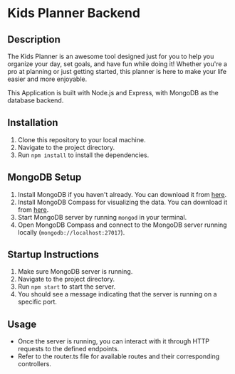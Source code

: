 # Kids Planner Backend

## Description
The Kids Planner is an awesome tool designed just for you to help you organize your day, set goals, and have fun while doing it! Whether you're a pro at planning or just getting started, this planner is here to make your life easier and more enjoyable.

This Application is built with Node.js and Express, with MongoDB as the database backend.

## Installation
1. Clone this repository to your local machine.
2. Navigate to the project directory.
3. Run `npm install` to install the dependencies.

## MongoDB Setup
1. Install MongoDB if you haven't already. You can download it from [here](https://www.mongodb.com/try/download/community).
2. Install MongoDB Compass for visualizing the data. You can download it from [here](https://www.mongodb.com/try/download/compass).
3. Start MongoDB server by running `mongod` in your terminal.
4. Open MongoDB Compass and connect to the MongoDB server running locally (`mongodb://localhost:27017`).

## Startup Instructions
1. Make sure MongoDB server is running.
2. Navigate to the project directory.
3. Run `npm start` to start the server.
4. You should see a message indicating that the server is running on a specific port.

## Usage
- Once the server is running, you can interact with it through HTTP requests to the defined endpoints.
- Refer to the router.ts file for available routes and their corresponding controllers.
